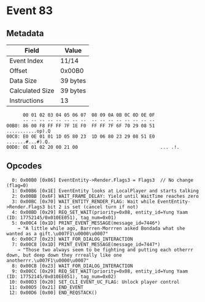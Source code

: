 # Event 83

## Metadata

| Field           | Value    |
|-----------------|----------|
| Event Index     | 11/14    |
| Offset          | 0x00B0   |
| Data Size       | 39 bytes |
| Calculated Size | 39 bytes |
| Instructions    | 13       |

```
      00 01 02 03 04 05 06 07  08 09 0A 0B 0C 0D 0E 0F
      -- -- -- -- -- -- -- --  -- -- -- -- -- -- -- --
00B0: 86 00 F8 FF FF 7F 1E F0  FF FF 7F 6F 70 29 08 51  ...........op).Q
00C0: E0 0E 01 01 1D 05 80 23  1D 06 80 23 29 08 51 E0  .......#...#).Q.
00D0: 0E 01 02 20 00 21 00                              ... .!.         
```

## Opcodes

```
  0: 0x00B0 [0x86] EventEntity->Render.Flags3 = Flags3  // No change (flag=0)
  1: 0x00B6 [0x1E] EventEntity looks at LocalPlayer and starts talking
  2: 0x00BB [0x6F] WAIT_FRAME_DELAY: Yield until WaitTime reaches zero
  3: 0x00BC [0x70] WAIT_ENTITY_RENDER_FLAG: Wait while EventEntity->Render.Flags3 bit 2 is set (cancel turn if not)
  4: 0x00BD [0x29] REQ_SET_WAIT(priority=0x08, entity_id=Yung Yaam (ID: 17752145/0x010EE051), tag_num=0x01)
  5: 0x00C4 [0x1D] PRINT_EVENT_MESSAGE(message_id=7446*)
    → "A little while ago, Barrren-Morrren asked Bondada what she wanted as a gift.\u007F1\u0000\u0007"
  6: 0x00C7 [0x23] WAIT_FOR_DIALOG_INTERACTION
  7: 0x00C8 [0x1D] PRINT_EVENT_MESSAGE(message_id=7447*)
    → "Those two always seem to be fighting and putting each otherrr down, but deep down they rrreally like one anotherrr.\u007F1\u0000\u0007"
  8: 0x00CB [0x23] WAIT_FOR_DIALOG_INTERACTION
  9: 0x00CC [0x29] REQ_SET_WAIT(priority=0x08, entity_id=Yung Yaam (ID: 17752145/0x010EE051), tag_num=0x02)
 10: 0x00D3 [0x20] SET_CLI_EVENT_UC_FLAG: Unlock player control
 11: 0x00D5 [0x21] END_EVENT
 12: 0x00D6 [0x00] END_REQSTACK()
```
